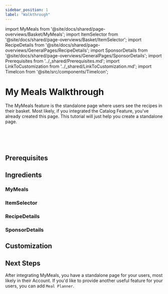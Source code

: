 ```yaml
---
sidebar_position: 1
label: "Walkthrough"
---
```


import MyMeals from '@site/docs/shared/page-overviews/Basket/MyMeals';
import ItemSelector from '@site/docs/shared/page-overviews/Basket/ItemSelector';
import RecipeDetails from '@site/docs/shared/page-overviews/GeneralPages/RecipeDetails';
import SponsorDetails from '@site/docs/shared/page-overviews/GeneralPages/SponsorDetails';
import Prerequisites from '../_shared/Prerequisites.md';
import LinkToCustomization from '../_shared/LinkToCustomization.md';
import TimeIcon from '@site/src/components/TimeIcon';

# My Meals Walkthrough

The MyMeals feature is the standalone page where users see the recipes in their basket.
Most likely, if you integrated the Catalog Feature, you've already created this page.
This tutorial will just help you create a standalone page.

<TimeIcon titleText="Time to read:" timeText="5 minutes" /><br />
<TimeIcon titleText="Time for base implementation:" timeText="1 hour" /><br />
<TimeIcon titleText="Time for full customization:" timeText="2 hours" /><br />

## Prerequisites
<Prerequisites />

## Ingredients

### MyMeals
<MyMeals platform="android"/>

### ItemSelector
<ItemSelector platform="android"/>

### RecipeDetails
<RecipeDetails platform="android"/>

### SponsorDetails
<SponsorDetails platform="android"/>

[//]: # (## Steps)

[//]: # ()
[//]: # (### 1. Create MyMeals page)

[//]: # (Again, if you've already completed the Catalog Feature, you'll already have the ViewController or page set up.)

[//]: # ()
[//]: # (The only new aspect is navigating to the Catalog Feature when the user does not have any recipes in their basket.)

[//]: # ()
[//]: # (The first thing to be done is to create a MyMealsViewController or MyMealsView standalone page.)

[//]: # (The only parameters this page may expect are those related to navigating to the Catalog Feature.)

[//]: # (For example, you may want to pass a Navigation Delegate or a binding of the current tab.)

[//]: # (<SharedSteps.ImplementMyMeals />)

[//]: # ()
[//]: # (### 2. Create ItemSelector page)

[//]: # (Again, if you've already completed the Catalog Feature, you'll already have the ViewController or page set up.)

[//]: # (You have nothing more to do for this.)

[//]: # ()
[//]: # (The first thing to be done is to create a ItemSelectorViewController or ItemSelectorView standalone page.)

[//]: # (The only parameters this page may expect are those related to navigating back to the MyMeals page.)

[//]: # (<SharedSteps.ImplementItemSelector />)

[//]: # ()
[//]: # (### 3. Create Recipe Details page)

[//]: # (Again, if you've already completed the Catalog Feature, you'll already have the ViewController or page set up.)

[//]: # (You have nothing more to do for this.)

[//]: # ()
[//]: # (The first thing to be done is to create a RecipeDetailsViewController or RecipeDetailsView standalone page.)

[//]: # (The only parameters this page may expect are those related to navigating back to the MyMeals page.)

[//]: # (The navigation to the basket can be ignored as that Call To Action will not be shown as the product is already in the basket.)

[//]: # (<SharedSteps.ImplementRecipeDetails />)

[//]: # ()
[//]: # (### 4. Create Sponsor Details page)

[//]: # (Again, if you've already completed the Catalog Feature, you'll already have the ViewController or page set up.)

[//]: # (You have nothing more to do for this.)

[//]: # ()
[//]: # (The first thing to be done is to create a SponsorDetailsViewController or SponsorDetailsView standalone page.)

[//]: # (The only parameters this page may expect are those related to navigating back to the MyMeals page.)

[//]: # (<SharedSteps.ImplementSponsorDetails />)

## Customization
<LinkToCustomization />

## Next Steps

After integrating MyMeals, you have a standalone page for your users, most likely in their Account.
If you'd like to provide another useful feature for your users, you can add `Meal Planner`.
